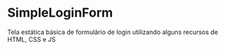 # SimpleLoginForm
Tela estática básica de formulário de login utilizando alguns recursos de HTML, CSS e JS
